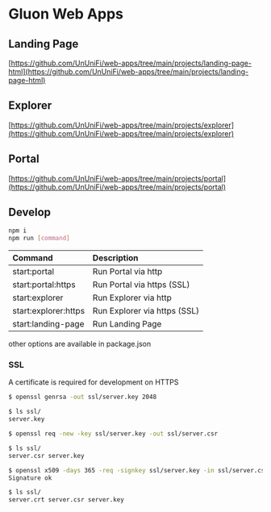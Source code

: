 # Gluon Web Apps

## Landing Page

[https://github.com/UnUniFi/web-apps/tree/main/projects/landing-page-html](https://github.com/UnUniFi/web-apps/tree/main/projects/landing-page-html)

## Explorer

[https://github.com/UnUniFi/web-apps/tree/main/projects/explorer](https://github.com/UnUniFi/web-apps/tree/main/projects/explorer)

## Portal

[https://github.com/UnUniFi/web-apps/tree/main/projects/portal](https://github.com/UnUniFi/web-apps/tree/main/projects/portal)

## Develop

```bash
npm i
npm run [command]
```

| Command              | Description                  |
| :------------------- | :--------------------------- |
| start:portal         | Run Portal via http          |
| start:portal:https   | Run Portal via https (SSL)   |
| start:explorer       | Run Explorer via http        |
| start:explorer:https | Run Explorer via https (SSL) |
| start:landing-page   | Run Landing Page             |

other options are available in package.json

### SSL

A certificate is required for development on HTTPS

```bash
$ openssl genrsa -out ssl/server.key 2048

$ ls ssl/
server.key

$ openssl req -new -key ssl/server.key -out ssl/server.csr

$ ls ssl/
server.csr server.key

$ openssl x509 -days 365 -req -signkey ssl/server.key -in ssl/server.csr -out ssl/server.crt
Signature ok

$ ls ssl/
server.crt server.csr server.key
```
